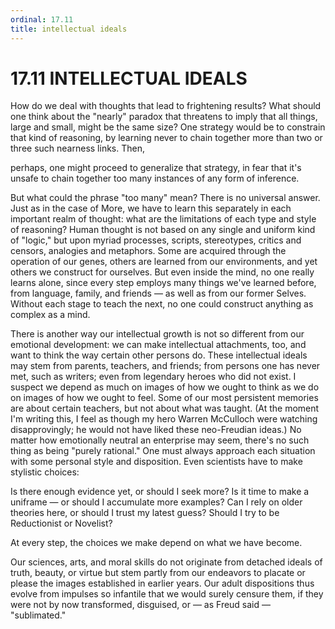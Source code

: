 ```yaml
---
ordinal: 17.11
title: intellectual ideals
---
```


# 17.11 INTELLECTUAL IDEALS

How do we deal with thoughts that lead to frightening results? What should one think about the "nearly" paradox that threatens to imply that all things, large and small, might be the same size? One strategy would be to constrain that kind of reasoning, by learning never to chain together more than two or three such nearness links. Then,

perhaps, one might proceed to generalize that strategy, in fear that it's unsafe to chain together too many instances of any form of inference.

But what could the phrase "too many" mean? There is no universal answer. Just as in the case of More, we have to learn this separately in each important realm of thought: what are the limitations of each type and style of reasoning? Human thought is not based on any single and uniform kind of "logic," but upon myriad processes, scripts, stereotypes, critics and censors, analogies and metaphors. Some are acquired through the operation of our genes, others are learned from our environments, and yet others we construct for ourselves. But even inside the mind, no one really learns alone, since every step employs many things we've learned before, from language, family, and friends &mdash; as well as from our former Selves. Without each stage to teach the next, no one could construct anything as complex as a mind.

There is another way our intellectual growth is not so different from our emotional development: we can make intellectual attachments, too, and want to think the way certain other persons do. These intellectual ideals may stem from parents, teachers, and friends; from persons one has never met, such as writers; even from legendary heroes who did not exist. I suspect we depend as much on images of how we ought to think as we do on images of how we ought to feel. Some of our most persistent memories are about certain teachers, but not about what was taught. (At the moment I'm writing this, I feel as though my hero Warren McCulloch were watching disapprovingly; he would not have liked these neo-Freudian ideas.) No matter how emotionally neutral an enterprise may seem, there's no such thing as being "purely rational." One must always approach each situation with some personal style and disposition. Even scientists have to make stylistic choices:

Is there enough evidence yet, or should I seek more? Is it time to make a uniframe &mdash; or should I accumulate more examples? Can I rely on older theories here, or should I trust my latest guess? Should I try to be Reductionist or Novelist?

At every step, the choices we make depend on what we have become.

Our sciences, arts, and moral skills do not originate from detached ideals of truth, beauty, or virtue but stem partly from our endeavors to placate or please the images established in earlier years. Our adult dispositions thus evolve from impulses so infantile that we would surely censure them, if they were not by now transformed, disguised, or &mdash; as Freud said &mdash; "sublimated."
